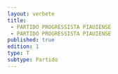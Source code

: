```yaml
---
layout: verbete
title:
 - PARTIDO PROGRESSISTA PIAUIENSE
 - PARTIDO PROGRESSISTA PIAUIENSE
published: true
edition: 1  
type: T
subtype: Partido
---
```


